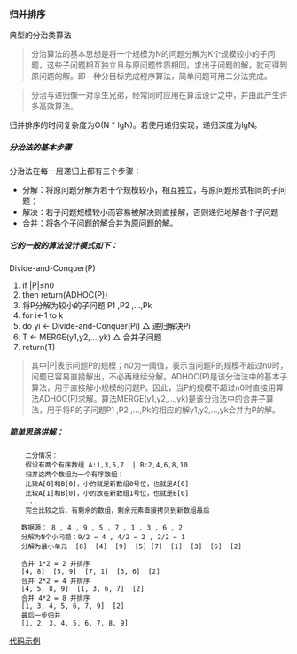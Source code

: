 ### 归并排序

典型的分治类算法
>分治算法的基本思想是将一个规模为N的问题分解为K个规模较小的子问题，这些子问题相互独立且与原问题性质相同。求出子问题的解，就可得到原问题的解。即一种分目标完成程序算法，简单问题可用二分法完成。

>分治与递归像一对孪生兄弟，经常同时应用在算法设计之中，并由此产生许多高效算法。

归并排序的时间复杂度为O(N * lgN)。若使用递归实现，递归深度为lgN。

##### 分治法的基本步骤

分治法在每一层递归上都有三个步骤：
* 分解：将原问题分解为若干个规模较小，相互独立，与原问题形式相同的子问题；
* 解决：若子问题规模较小而容易被解决则直接解，否则递归地解各个子问题
* 合并：将各个子问题的解合并为原问题的解。

##### 它的一般的算法设计模式如下：
Divide-and-Conquer(P)
1. if |P|≤n0
2. then return(ADHOC(P))
3. 将P分解为较小的子问题 P1 ,P2 ,...,Pk
4. for i←1 to k
5. do yi ← Divide-and-Conquer(Pi) △ 递归解决Pi
6. T ← MERGE(y1,y2,...,yk) △ 合并子问题
7. return(T)

>其中|P|表示问题P的规模；n0为一阈值，表示当问题P的规模不超过n0时，问题已容易直接解出，不必再继续分解。ADHOC(P)是该分治法中的基本子算法，用于直接解小规模的问题P。因此，当P的规模不超过n0时直接用算法ADHOC(P)求解。算法MERGE(y1,y2,...,yk)是该分治法中的合并子算法，用于将P的子问题P1 ,P2 ,...,Pk的相应的解y1,y2,...,yk合并为P的解。

##### 简单思路讲解：
```
    二分情况：
    假设有两个有序数组 A:1,3,5,7  | B:2,4,6,8,10
    归并这两个数组为一个有序数组：
    比较A[0]和B[0]，小的就是新数组0号位，也就是A[0]
    比较A[1]和B[0]，小的放在新数组1号位，也就是B[0]
    ...
    完全比较之后，有剩余的数组，剩余元素直接拷贝到新数组最后
```


```
   数据源： 8 , 4 , 9 , 5 , 7 , 1 , 3 , 6 , 2
   分解为N个小问题：9/2 = 4 , 4/2 = 2 , 2/2 = 1
   分解为最小单元  [8]  [4]  [9]  [5] [7]  [1]  [3]  [6]  [2]

   合并 1*2 = 2 并排序
   [4, 8]  [5, 9]  [7, 1]  [3, 6]  [2]
   合并 2*2 = 4 并排序
   [4, 5, 8, 9]  [1, 3, 6, 7]  [2]
   合并 4*2 = 8 并排序
   [1, 3, 4, 5, 6, 7, 9]  [2]
   最后一步归并
   [1, 2, 3, 4, 5, 6, 7, 8, 9]
```

[代码示例](../../../TutorialCodeSample/src/main/java/com/xcstasy/tutorial/algorithm/sort/MergeSort.kt)